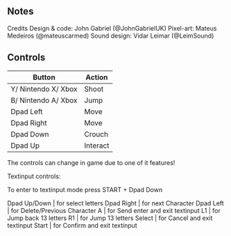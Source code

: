 ## Notes

Credits
Design & code: John Gabriel (@JohnGabrielUK)
Pixel-art: Mateus Medeiros (@mateuscarmed)
Sound design: Vidar Leimar (@LeimSound)

## Controls


| Button | Action |
|--|--| 
|Y/ Nintendo  X/ Xbox |Shoot|
|B/ Nintendo  A/ Xbox|Jump|
|Dpad Left|Move|
|Dpad Right|Move|
|Dpad Down|Crouch|
|Dpad Up| Interact|
The controls can change in game due to one of it features!

Textinput controls:

To enter to textinput mode press START + Dpad Down

Dpad Up/Down | for select letters 
Dpad Right | for next Character
Dpad Left | for Delete/Previous Character
A | for Send enter and exit textinput
L1 | for Jump back 13 letters
R1 | for Jump 13 letters
Select | for Cancel and exit textinput
Start | for Confirm and exit textinput
